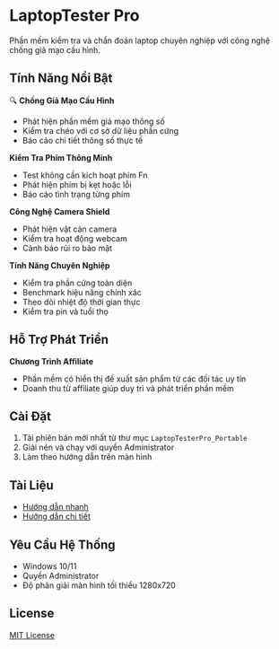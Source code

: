 ﻿# LaptopTester Pro

Phần mềm kiểm tra và chẩn đoán laptop chuyên nghiệp với công nghệ chống giả mạo cấu hình.

## Tính Năng Nổi Bật

🔍 **Chống Giả Mạo Cấu Hình**
- Phát hiện phần mềm giả mạo thông số
- Kiểm tra chéo với cơ sở dữ liệu phần cứng
- Báo cáo chi tiết thông số thực tế

 **Kiểm Tra Phím Thông Minh**
- Test không cần kích hoạt phím Fn
- Phát hiện phím bị kẹt hoặc lỗi
- Báo cáo tình trạng từng phím

 **Công Nghệ Camera Shield**
- Phát hiện vật cản camera
- Kiểm tra hoạt động webcam
- Cảnh báo rủi ro bảo mật

 **Tính Năng Chuyên Nghiệp**
- Kiểm tra phần cứng toàn diện
- Benchmark hiệu năng chính xác
- Theo dõi nhiệt độ thời gian thực
- Kiểm tra pin và tuổi thọ

## Hỗ Trợ Phát Triển

 **Chương Trình Affiliate**
- Phần mềm có hiển thị đề xuất sản phẩm từ các đối tác uy tín
- Doanh thu từ affiliate giúp duy trì và phát triển phần mềm

## Cài Đặt

1. Tải phiên bản mới nhất từ thư mục `LaptopTesterPro_Portable`
2. Giải nén và chạy với quyền Administrator
3. Làm theo hướng dẫn trên màn hình

## Tài Liệu

- [Hướng dẫn nhanh](QUICKSTART.md)
- [Hướng dẫn chi tiết](USER_GUIDE.md)

## Yêu Cầu Hệ Thống

- Windows 10/11
- Quyền Administrator
- Độ phân giải màn hình tối thiểu 1280x720

## License

[MIT License](LICENSE)

